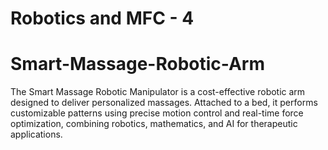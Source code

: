 # Robotics and MFC - 4

# Smart-Massage-Robotic-Arm
The Smart Massage Robotic Manipulator is a cost-effective robotic arm designed to deliver personalized massages. Attached to a bed, it performs customizable patterns using precise motion control and real-time force optimization, combining robotics, mathematics, and AI for therapeutic applications.
